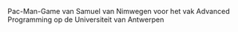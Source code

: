Pac-Man-Game van Samuel van Nimwegen voor het vak Advanced Programming op de Universiteit van Antwerpen



